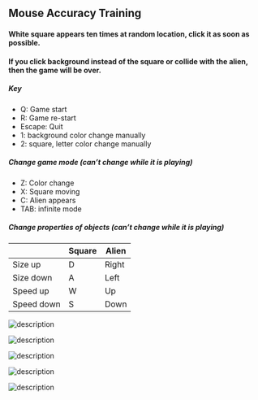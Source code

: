 ## Mouse Accuracy Training

#### White square appears ten times at random location, click it as soon as possible.
#### If you click background instead of the square or collide with the alien, then the game will be over.


##### Key
* Q: Game start
* R: Game re-start
* Escape: Quit
* 1: background color change manually
* 2: square, letter color change manually


##### Change game mode (can’t change while it is playing)
* Z: Color change
* X: Square moving
* C: Alien appears
* TAB: infinite mode


##### Change properties of objects (can’t change while it is playing)

  
||Square|Alien
---|---|---|
Size up | D | Right
Size down | A | Left
Speed up | W | Up
Speed down | S | Down


![description](description/des1.png)

![description](description/des2.png)

![description](description/des3.png)

![description](description/des4.png)

![description](description/des5.png)

